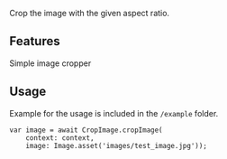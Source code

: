 Crop the image with the given aspect ratio. 


## Features

Simple image cropper

## Usage

Example for the usage is included in the `/example` folder.


```
var image = await CropImage.cropImage(
    context: context,
    image: Image.asset('images/test_image.jpg'));
```

